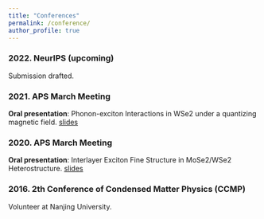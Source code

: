 ```yaml
---
title: "Conferences"
permalink: /conference/
author_profile: true
---
```



### 2022. NeurIPS (upcoming)
Submission drafted.

### 2021. APS March Meeting
**Oral presentation**: Phonon-exciton Interactions in WSe2 under a quantizing magnetic field. [slides](https://msnlbj236.github.io/files/Optical_Resume_Vivian_Miao_Feb27.pdf) 

### 2020. APS March Meeting
**Oral presentation**: Interlayer Exciton Fine Structure in MoSe2/WSe2 Heterostructure. [slides](https://msnlbj236.github.io/files/Optical_Resume_Vivian_Miao_Feb27.pdf) 

### 2016. 2th Conference of Condensed Matter Physics (CCMP)
Volunteer at Nanjing University.
